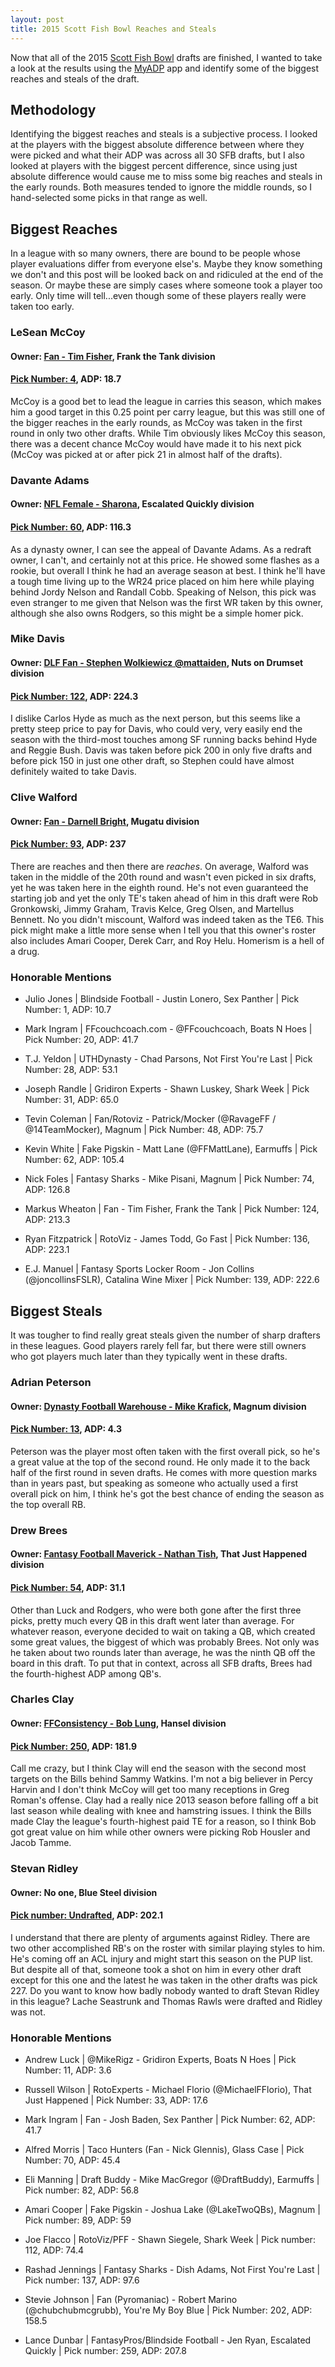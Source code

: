 ```yaml
---
layout: post
title: 2015 Scott Fish Bowl Reaches and Steals
---
```

Now that all of the 2015 [Scott Fish Bowl](http://scottfishbowl.com/) drafts are finished, I wanted to take a look at the results using the [MyADP](http://myadp.herokuapp.com/report/scottfish) app and identify some of the biggest reaches and steals of the draft.

## Methodology

Identifying the biggest reaches and steals is a subjective process. I looked at the players with the biggest absolute difference between where they were picked and what their ADP was across all 30 SFB drafts, but I also looked at players with the biggest percent difference, since using just absolute difference would cause me to miss some big reaches and steals in the early rounds. Both measures tended to ignore the middle rounds, so I hand-selected some picks in that range as well.

## Biggest Reaches

In a league with so many owners, there are bound to be people whose player evaluations differ from everyone else's. Maybe they know something we don't and this post will be looked back on and ridiculed at the end of the season. Or maybe these are simply cases where someone took a player too early. Only time will tell...even though some of these players really were taken too early.

### LeSean McCoy

#### Owner: [Fan - Tim Fisher](http://football30.myfantasyleague.com/2015/options?L=57897&O=07&F=0045), Frank the Tank division

#### [Pick Number: 4](http://football30.myfantasyleague.com/2015/options?L=57897&O=17&DISPLAY=DIVISION03), ADP: 18.7

McCoy is a good bet to lead the league in carries this season, which makes him a good target in this 0.25 point per carry league, but this was still one of the bigger reaches in the early rounds, as McCoy was taken in the first round in only two other drafts. While Tim obviously likes McCoy this season, there was a decent chance McCoy would have made it to his next pick (McCoy was picked at or after pick 21 in almost half of the drafts).  

### Davante Adams 

#### Owner: [NFL Female - Sharona](http://football30.myfantasyleague.com/2015/options?L=56539&O=07&F=0054), Escalated Quickly division

#### [Pick Number: 60](http://football30.myfantasyleague.com/2015/options?L=56539&O=17&DISPLAY=DIVISION04), ADP: 116.3

As a dynasty owner, I can see the appeal of Davante Adams. As a redraft owner, I can't, and certainly not at this price. He showed some flashes as a rookie, but overall I think he had an average season at best. I think he'll have a tough time living up to the WR24 price placed on him here while playing behind Jordy Nelson and Randall Cobb. Speaking of Nelson, this pick was even stranger to me given that Nelson was the first WR taken by this owner, although she also owns Rodgers, so this might be a simple homer pick.

### Mike Davis

#### Owner: [DLF Fan - Stephen Wolkiewicz @mattaiden](http://football30.myfantasyleague.com/2015/options?L=75504&O=07&F=0047), Nuts on Drumset division

#### [Pick Number: 122](http://football30.myfantasyleague.com/2015/options?L=75504&O=17&DISPLAY=DIVISION03), ADP: 224.3

I dislike Carlos Hyde as much as the next person, but this seems like a pretty steep price to pay for Davis, who could very, very easily end the season with the third-most touches among SF running backs behind Hyde and Reggie Bush. Davis was taken before pick 200 in only five drafts and before pick 150 in just one other draft, so Stephen could have almost definitely waited to take Davis.

### Clive Walford

#### Owner: [Fan - Darnell Bright](http://football30.myfantasyleague.com/2015/options?L=63005&O=07&F=0047), Mugatu division

#### [Pick Number: 93](http://football30.myfantasyleague.com/2015/options?L=63005&O=17&DISPLAY=DIVISION03), ADP: 237

There are reaches and then there are *reaches*. On average, Walford was taken in the middle of the 20th round and wasn't even picked in six drafts, yet he was taken here in the eighth round. He's not even guaranteed the starting job and yet the only TE's taken ahead of him in this draft were Rob Gronkowski, Jimmy Graham, Travis Kelce, Greg Olsen, and Martellus Bennett. No you didn't miscount, Walford was indeed taken as the TE6. This pick might make a little more sense when I tell you that this owner's roster also includes Amari Cooper, Derek Carr, and Roy Helu. Homerism is a hell of a drug.

### Honorable Mentions

* Julio Jones \| Blindside Football - Justin Lonero, Sex Panther \| Pick Number: 1, ADP: 10.7

* Mark Ingram \| FFcouchcoach.com - @FFcouchcoach, Boats N Hoes \| Pick Number: 20, ADP: 41.7

* T.J. Yeldon \| UTHDynasty - Chad Parsons, Not First You're Last \| Pick Number: 28, ADP: 53.1

* Joseph Randle \| Gridiron Experts - Shawn Luskey, Shark Week \| Pick Number: 31, ADP: 65.0

* Tevin Coleman \| Fan/Rotoviz - Patrick/Mocker (@RavageFF / @14TeamMocker), Magnum \| Pick Number: 48, ADP: 75.7

* Kevin White \| Fake Pigskin - Matt Lane (@FFMattLane), Earmuffs \| Pick Number: 62, ADP: 105.4

* Nick Foles \| Fantasy Sharks - Mike Pisani, Magnum \| Pick Number: 74, ADP: 126.8

* Markus Wheaton \| Fan - Tim Fisher, Frank the Tank \| Pick Number: 124, ADP: 213.3

* Ryan Fitzpatrick \| RotoViz - James Todd, Go Fast \| Pick Number: 136, ADP: 223.1

* E.J. Manuel \| Fantasy Sports Locker Room - Jon Collins (@joncollinsFSLR), Catalina Wine Mixer \| Pick Number: 139, ADP: 222.6


## Biggest Steals

It was tougher to find really great steals given the number of sharp drafters in these leagues. Good players rarely fell far, but there were still owners who got players much later than they typically went in these drafts.

### Adrian Peterson

#### Owner: [Dynasty Football Warehouse - Mike Krafick](http://football30.myfantasyleague.com/2015/options?L=63005&O=07&F=0016), Magnum division

#### [Pick Number: 13](http://football30.myfantasyleague.com/2015/options?L=63005&O=17&DISPLAY=DIVISION01), ADP: 4.3

Peterson was the player most often taken with the first overall pick, so he's a great value at the top of the second round. He only made it to the back half of the first round in seven drafts. He comes with more question marks than in years past, but speaking as someone who actually used a first overall pick on him, I think he's got the best chance of ending the season as the top overall RB.

### Drew Brees

#### Owner: [Fantasy Football Maverick - Nathan Tish](http://football30.myfantasyleague.com/2015/options?L=66231&O=07&F=0043), That Just Happened division

#### [Pick Number: 54](http://football30.myfantasyleague.com/2015/options?L=66231&O=17&DISPLAY=DIVISION03), ADP: 31.1

Other than Luck and Rodgers, who were both gone after the first three picks, pretty much every QB in this draft went later than average. For whatever reason, everyone decided to wait on taking a QB, which created some great values, the biggest of which was probably Brees. Not only was he taken about two rounds later than average, he was the ninth QB off the board in this draft. To put that in context, across all SFB drafts, Brees had the fourth-highest ADP among QB's.

### Charles Clay

#### Owner: [FFConsistency - Bob Lung](http://football30.myfantasyleague.com/2015/options?L=63005&O=07&F=0025), Hansel division

#### [Pick Number: 250](http://football30.myfantasyleague.com/2015/options?L=63005&O=17&DISPLAY=DIVISION02), ADP: 181.9

Call me crazy, but I think Clay will end the season with the second most targets on the Bills behind Sammy Watkins. I'm not a big believer in Percy Harvin and I don't think McCoy will get too many receptions in Greg Roman's offense. Clay had a really nice 2013 season before falling off a bit last season while dealing with knee and hamstring issues. I think the Bills made Clay the league's fourth-highest paid TE for a reason, so I think Bob got great value on him while other owners were picking Rob Housler and Jacob Tamme.

### Stevan Ridley

#### Owner: No one, Blue Steel division

#### [Pick number: Undrafted](http://football30.myfantasyleague.com/2015/options?L=63005&O=17&DISPLAY=DIVISION00), ADP: 202.1

I understand that there are plenty of arguments against Ridley. There are two other accomplished RB's on the roster with similar playing styles to him. He's coming off an ACL injury and might start this season on the PUP list. But despite all of that, someone took a shot on him in every other draft except for this one and the latest he was taken in the other drafts was pick 227. Do you want to know how badly nobody wanted to draft Stevan Ridley in this league? Lache Seastrunk and Thomas Rawls were drafted and Ridley was not.

### Honorable Mentions

* Andrew Luck \| @MikeRigz - Gridiron Experts, Boats N Hoes \| Pick Number: 11, ADP: 3.6

* Russell Wilson \| RotoExperts - Michael Florio (@MichaelFFlorio), That Just Happened \| Pick Number: 33, ADP: 17.6

* Mark Ingram \| Fan - Josh Baden, Sex Panther \| Pick Number: 62, ADP: 41.7

* Alfred Morris \| Taco Hunters (Fan - Nick Glennis), Glass Case \| Pick Number: 70, ADP: 45.4

* Eli Manning \| Draft Buddy - Mike MacGregor (@DraftBuddy), Earmuffs \| Pick number: 82, ADP: 56.8

* Amari Cooper \| Fake Pigskin - Joshua Lake (@LakeTwoQBs), Magnum \| Pick number: 89, ADP: 59

* Joe Flacco \| RotoViz/PFF - Shawn Siegele, Shark Week \| Pick number: 112, ADP: 74.4

* Rashad Jennings \| Fantasy Sharks - Dish Adams, Not First You're Last \| Pick number: 137, ADP: 97.6

* Stevie Johnson \| Fan (Pyromaniac) - Robert Marino (@chubchubmcgrubb), You're My Boy Blue \| Pick Number: 202, ADP: 158.5

* Lance Dunbar \| FantasyPros/Blindside Football - Jen Ryan, Escalated Quickly \| Pick number: 259, ADP: 207.8